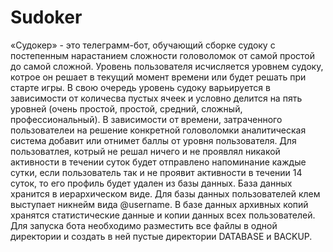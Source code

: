 # Sudoker
«Судокер» - это телеграмм-бот, обучающий сборке судоку с постепенным нарастанием сложности головоломок от самой простой до самой сложной.
Уровень пользователя исчисляется уровнем судоку, котрое он решает в текущий момент времени или будет решать при старте игры. В свою очередь уровень судоку варьируется в зависимости от количесва пустых ячеек и условно делится на пять уровней (очень простой, простой, средний, сложный, профессиональный). В зависимости от времени, затраченного пользователеи на решение конкретной головоломки аналитическая система добавит или отнимет баллы от уровня пользователя.
Для пользоватлея, котрый не решал ничего и не проявлял никакой активности в течении суток будет отправлено напоминание каждые сутки, если пользователь так и не проявит активности в течении 14 суток, то его профиль будет удален из базы данных.
База данных хранится в иерархическом виде. Для базы данных пользователей клем выступает никнейм вида @username. В базе данных архивных копий хранятся статистические данные и копии данных всех пользователей.
Для запуска бота необходимо разместить все файлы в одной директории и создать в ней пустые директории DATABASE и BACKUP.

